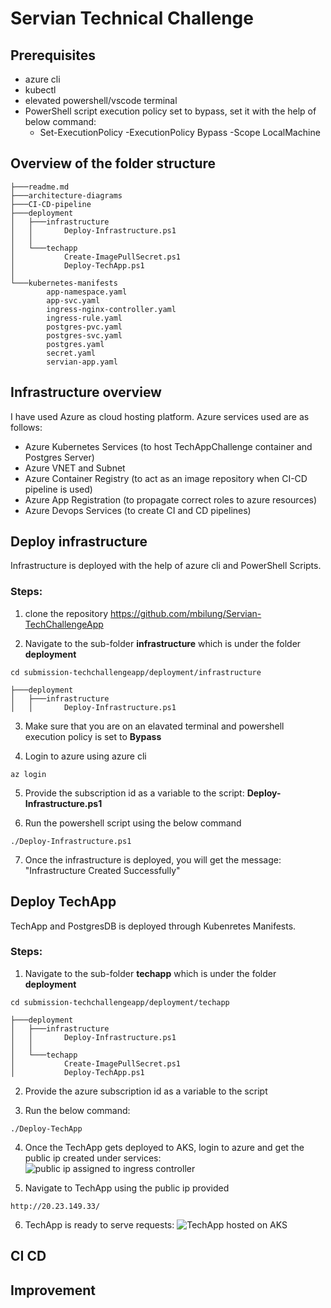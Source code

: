 # Servian Technical Challenge

## Prerequisites

- azure cli 
- kubectl 
- elevated powershell/vscode terminal
- PowerShell script execution policy set to bypass, set it with the help of below command:
  - Set-ExecutionPolicy -ExecutionPolicy Bypass -Scope LocalMachine

## Overview of the folder structure
```
├───readme.md
├───architecture-diagrams
├───CI-CD-pipeline
├───deployment
│   ├───infrastructure
│   │       Deploy-Infrastructure.ps1
│   │       
│   └───techapp
│           Create-ImagePullSecret.ps1
│           Deploy-TechApp.ps1
│           
└───kubernetes-manifests
        app-namespace.yaml
        app-svc.yaml
        ingress-nginx-controller.yaml
        ingress-rule.yaml
        postgres-pvc.yaml
        postgres-svc.yaml
        postgres.yaml
        secret.yaml
        servian-app.yaml
```

## Infrastructure overview

I have used Azure as cloud hosting platform. Azure services used are as follows:

- Azure Kubernetes Services (to host TechAppChallenge container and Postgres Server)
- Azure VNET and Subnet
- Azure Container Registry (to act as an image repository when CI-CD pipeline is used)
- Azure App Registration (to propagate correct roles to azure resources)
- Azure Devops Services (to create CI and CD pipelines)

## Deploy infrastructure

Infrastructure is deployed with the help of azure cli and PowerShell Scripts.

### Steps:

1. clone the repository https://github.com/mbilung/Servian-TechChallengeApp 

2. Navigate to the sub-folder <b>infrastructure</b> which is under the folder <b>deployment</b>

```
cd submission-techchallengeapp/deployment/infrastructure
```
```
├───deployment
│   ├───infrastructure
│   │       Deploy-Infrastructure.ps1
```

3. Make sure that you are on an elavated terminal and powershell execution policy is set to <b>Bypass</b>

4. Login to azure using azure cli
```
az login
```
5. Provide the subscription id as a variable to the script: <b>Deploy-Infrastructure.ps1</b>

6. Run the powershell script using the below command
```
./Deploy-Infrastructure.ps1
```

7. Once the infrastructure is deployed, you will get the message: "Infrastructure Created Successfully"

## Deploy TechApp

TechApp and PostgresDB is deployed through Kubenretes Manifests.

### Steps:

1. Navigate to the sub-folder <b>techapp</b> which is under the folder <b>deployment</b>

```
cd submission-techchallengeapp/deployment/techapp
```
```
├───deployment
│   ├───infrastructure
│   │       Deploy-Infrastructure.ps1
│   │       
│   └───techapp
│           Create-ImagePullSecret.ps1
│           Deploy-TechApp.ps1
```

2. Provide the azure subscription id as a variable to the script

3. Run the below command:
```
./Deploy-TechApp
```
4. Once the TechApp gets deployed to AKS, login to azure and get the public ip created under services:
![public ip assigned to ingress controller](https://user-images.githubusercontent.com/25122904/187092495-eec560a9-dc60-4fb0-a914-fe40b98105a0.png)

5. Navigate to TechApp using the public ip provided
```
http://20.23.149.33/
```
6. TechApp is ready to serve requests:
![TechApp hosted on AKS](https://user-images.githubusercontent.com/25122904/187092577-bb717b0d-0645-4226-af43-ff472d48faab.png)




## CI CD

## Improvement
